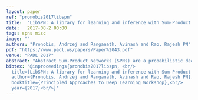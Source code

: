 ```yaml
---
layout: paper
ref: "pronobis2017libspn"
title:  "LibSPN: A library for learning and inference with Sum-Product Networks and TensorFlow"
date:   2017-08-2 00:00
tags: spns misc
image: ""
authors: "Pronobis, Andrzej and Ranganath, Avinash and Rao, Rajesh PN"
pdf: "https://www.padl.ws/papers/Paper%2043.pdf"
venue: "PADL 2017"
abstract: "Abstract Sum-Product Networks (SPNs) are a probabilistic deep architecture with solid theoretical foundations, which demonstrated state-of-the-art performance in several domains. Yet, surprisingly, there are no mature, general-purpose SPN implementations that would serve as a platform for the community of machine learning researchers centered around SPNs. Here, we present a new general-purpose Python library called LIBSPN, which aims to become such a platform. The library is designed to make it straightforward and effortless to apply various SPN architectures to large-scale datasets and problems. The library achieves scalability and efficiency, thanks toa tight coupling with TensorFlow, a framework already used by a large community of researchers and developers in multiple domains. We describe the design and benefits of LIBSPN, give several use-case examples, and demonstrate the applicability of the library to real-world problems on the example of spatial understanding in mobile robotics."
bibtex: "@inproceedings{pronobis2017libspn, <br/> 
  title={LibSPN: A library for learning and inference with Sum-Product Networks and TensorFlow},<br/> 
  author={Pronobis, Andrzej and Ranganath, Avinash and Rao, Rajesh PN},<br/> 
  booktitle={Principled Approaches to Deep Learning Workshop},<br/> 
  year={2017}<br/>}"
---
```

